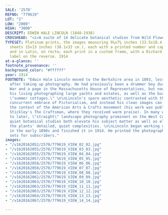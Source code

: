 ```yaml
---
SALE: '2570'
REFNO: "779619"
LOT: "2"
LOW: "2000"
HIGH: "3000"
DESCRIPT: EDWIN HALE LINCOLN (1848-1938)
CROSSHEAD: "<i>A suite of 14 delicate botanical studies from Wild Flowers of New England.</i>"
TYPESET: Platinum prints, the images measuring 9¼x7¼ inches (23.5x18.4 cm.), the deckle-edged
  sheets 15x13 inches (38.1x33 cm.), each with a printed number and caption, in English
  and in Latin, on recto; each print in a custom frame, with a Richard York Gallery
  label on the reverse. 1914
at-a-glance: ''
footnote_provenance: ''
background_color: "#ffffff"
year: 1914
FOOTNOTE: "Edwin Hale Lincoln moved to the Berkshire area in 1893, less than 10 years
  after taking up photography. He had previously been a drummer boy during the Civil
  War and a page in the Massachusetts House of Representatives, but now largely made
  his living photographing large yachts and estates, as well as the burgeoning Berkshire
  \"summer cottages.\" \n\nLincoln's spare aesthetic contrasted with the Photo-Secessionist's
  concurrent embrace of Pictorialism, and instead his clean images can be seen within
  the context of the American Arts & Crafts movement (his work was published in Gustav
  Stickley's The Craftsman, where they received warm praise). In many ways a precursor
  to later, \"straight\" landscape photography prominent on the West Coast, Lincoln's
  quiet botanical studies both elevate his subject matter as well as elegantly reveal
  the plants' detailed, quiet complexities. \n\nLincoln began working on this series
  in the early 1890s and finished it in 1914. He printed the photographs and produced
  sets for subscribers."
images:
- "/v1620162052/2570/779619_VIEW_02_02.jpg"
- "/v1620162055/2570/779619_VIEW_03_03.jpg"
- "/v1620162055/2570/779619_VIEW_04_04.jpg"
- "/v1620162057/2570/779619_VIEW_05_05.jpg"
- "/v1620162058/2570/779619_VIEW_06_06.jpg"
- "/v1620162058/2570/779619_VIEW_07_07.jpg"
- "/v1620162062/2570/779619_VIEW_08_08.jpg"
- "/v1620162062/2570/779619_VIEW_09_09.jpg"
- "/v1620162063/2570/779619_VIEW_10_10.jpg"
- "/v1620162063/2570/779619_VIEW_11_11.jpg"
- "/v1620162063/2570/779619_VIEW_12_12.jpg"
- "/v1620162064/2570/779619_VIEW_13_13.jpg"
- "/v1620162067/2570/779619_VIEW_14_14.jpg"

---
```

